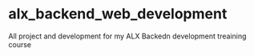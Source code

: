 # alx_backend_web_development
All project and development for my ALX Backedn development treaining course 
